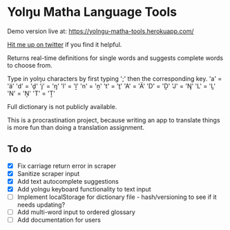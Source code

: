 # Yolŋu Matha Language Tools
Demo version live at: https://yolngu-matha-tools.herokuapp.com/

[Hit me up on twitter](https://www.twitter.com/krisgesling) if you find it helpful.

Returns real-time definitions for single words and suggests complete words to choose from.

Type in yolŋu characters by first typing ';' then the corresponding key.
'a' = 'ä'
'd' = 'ḏ'
'j' = 'ŋ'
'l' = 'ḻ'
'n' = 'ṉ'
't' = 'ṯ'
'A' = 'Ä'
'D' = 'Ḏ'
'J' = 'Ŋ'
'L' = 'Ḻ'
'N' = 'Ṉ'
'T' = 'Ṯ'

Full dictionary is not publicly available.

This is a procrastination project, because writing an app to translate things is more fun than doing a translation assignment.

## To do
- [x] Fix carriage return error in scraper
- [x] Sanitize scraper input
- [x] Add text autocomplete suggestions
- [x] Add yolngu keyboard functionality to text input
- [ ] Implement localStorage for dictionary file - hash/versioning to see if it needs updating?
- [ ] Add multi-word input to ordered glossary
- [ ] Add documentation for users
